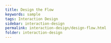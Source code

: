 ```yaml
---
title: Design the Flow
keywords: sample
tags: Interaction Design
sidebar: interaction-design
permalink: interaction-design/design-flow.html
folder: interaction-design
---
```


